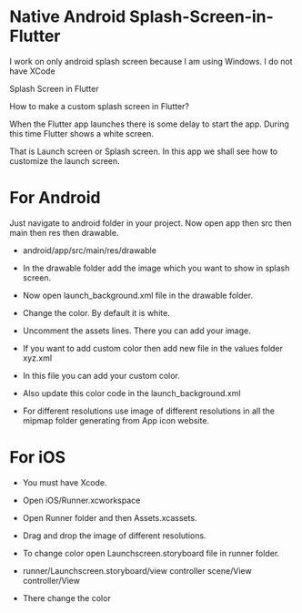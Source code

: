 # Native Android Splash-Screen-in-Flutter

I work on only android splash screen because I am using Windows. I do not have XCode

Splash Screen in Flutter 

How to make a custom splash screen in Flutter?

When the Flutter app launches there is some delay to start the app. During this time Flutter shows a white screen.

That is Launch screen or Splash screen. In this app we shall see how to customize the launch screen.

# For Android

Just navigate to android folder in your project. Now open app then src then main then res then drawable.

- android/app/src/main/res/drawable

- In the drawable folder add the image which you want to show in splash screen.

- Now open launch_background.xml file in the drawable folder.

- Change the color. By default it is white.

- Uncomment the assets lines. There you can add your image.

- If you want to add custom color then add new file in the values folder xyz.xml

- In this file you can add your custom color.

- Also update this color code in the launch_background.xml

- For different resolutions use image of different resolutions in all the mipmap folder generating from App icon website.

# For iOS

- You must have Xcode.

- Open iOS/Runner.xcworkspace

- Open Runner folder and then Assets.xcassets.

- Drag and drop the image of different resolutions.

- To change color open Launchscreen.storyboard file in runner folder.

- runner/Launchscreen.storyboard/view controller scene/View controller/View

- There change the color
